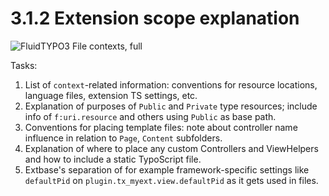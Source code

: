 3.1.2 Extension scope explanation
=================================

![FluidTYPO3 File contexts, full](../Images/FileContext/Full.svgz)

Tasks:

1. List of `context`-related information: conventions for resource locations, language files, extension TS settings, etc.
2. Explanation of purposes of `Public` and `Private` type resources; include info of `f:uri.resource` and others using `Public` as base path.
3. Conventions for placing template files: note about controller name influence in relation to `Page`, `Content` subfolders.
4. Explanation of where to place any custom Controllers and ViewHelpers and how to include a static TypoScript file.
5. Extbase's separation of for example framework-specific settings like `defaultPid` on `plugin.tx_myext.view.defaultPid` as it gets used in files.
